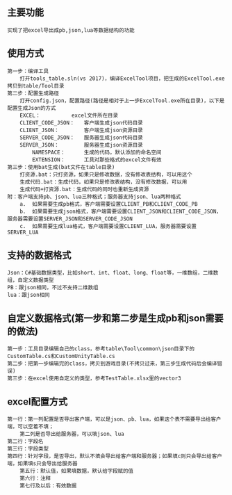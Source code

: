## 主要功能  
    实现了把excel导出成pb,json,lua等数据结构的功能  
## 使用方式
	第一步：编译工具  
	    打开tools_table.sln(vs 2017)，编译ExcelTool项目，把生成的ExcelTool.exe拷贝到table/Tool目录  
	第二步：配置生成路径  
		打开config.json，配置路径(路径是相对于上一步ExcelTool.exe所在目录)，以下是配置生成Json的方式  
		EXCEL：			excel文件所在目录  
		CLIENT_CODE_JSON：	客户端生成json代码目录  
		CLIENT_JSON：		客户端生成json资源目录  
		SERVER_CODE_JSON：	服务器生成json代码目录  
		SERVER_JSON：		服务器生成json资源目录  
	    	NAMESPACE：		生成的代码，默认添加的命名空间  
	    	EXTENSION：		工具对那些格式的excel文件有效  
	第三步：使用bat生成(bat文件在table目录)  
		打资源.bat：只打资源，如果只是修改数据，没有修改表结构，可以用这个  
		生成代码.bat：生成代码，如果只是修改表结构，没有修改数据，可以用  
		生成代码+打资源.bat：生成代码的同时也重新生成资源  
	附：客户端支持pb、json、lua三种格式；服务器支持json、lua两种格式  
	    a.	如果需要生成pb格式，客户端需要设置CLIENT_PB和CLIENT_CODE_PB  
	    b.	如果需要生成json格式，客户端需要设置CLIENT_JSON和CLIENT_CODE_JSON，服务器需要设置SERVER_JSON和SERVER_CODE_JSON  
	    c.	如果需要生成lua格式，客户端需要设置CLIENT_LUA，服务器需要设置SERVER_LUA  
## 支持的数据格式
	Json：C#基础数据类型，比如short、int、float、long、float等，一维数组，二维数组，自定义数据类型
 	PB：跟json相同，不过不支持二维数组
  	lua：跟json相同
 ## 自定义数据格式(第一步和第二步是生成pb和json需要的做法)
	第一步：工具目录编辑自己的class，参考table\Tool\common\json目录下的CustomTable.cs和CustomUnityTable.cs  
 	第二步：把第一步编辑完的class，拷贝到游戏目录(不拷贝过来，第三步生成代码后会编译错误)  
  	第三步：在excel使用自定义的类型，参考TestTable.xlsx里的vector3  
## excel配置方式  
	第一行：第一列配置是否导出客户端，可以是json、pb、lua，如果这个表不需要导出给客户端，可以空着不填；  
 		第二列是否导出给服务器，可以填json、lua  
 	第二行：字段名  
  	第三行：字段类型  
   	第四行：针对字段，是否导出，默认不填会导出给客户端和服务器；如果填c则只会导出给客户端，如果填s只会导出给服务器  
    	第五行：默认值，如果填数据，默认给字段赋的值  
     	第六行：注释  
      	第七行及以后：有效数据  
